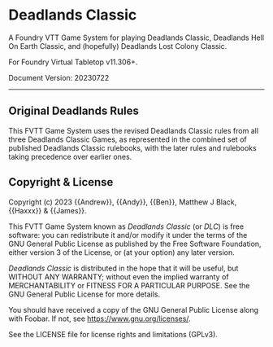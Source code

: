# Deadlands Classic

A Foundry VTT Game System for playing Deadlands Classic, Deadlands Hell On Earth Classic, and (hopefully) Deadlands Lost Colony Classic.

For Foundry Virtual Tabletop v11.306+.

Document Version: 20230722

<hr/>

## Original Deadlands Rules 

This FVTT Game System uses the revised Deadlands Classic rules from all three Deadlands Classic Games, as represented in the combined set of published Deadlands Classic rulebooks, with the later rules and rulebooks taking precedence over earlier ones.

## Copyright &amp; License

Copyright (c) 2023 {{Andrew}}, {{Andy}}, {{Ben}}, Matthew J Black, {{Haxxx}}  & {{James}}.

This FVTT Game System known as *Deadlands Classic* (or *DLC*) is free software: you can redistribute it and/or modify it under the terms of the GNU General Public License as published by the Free Software Foundation, either version 3 of the License, or (at your option) any later version.

*Deadlands Classic* is distributed in the hope that it will be useful, but WITHOUT ANY WARRANTY; without even the implied warranty of MERCHANTABILITY or FITNESS FOR A PARTICULAR PURPOSE. See the GNU General Public License for more details.

You should have received a copy of the GNU General Public License along with Foobar. If not, see <https://www.gnu.org/licenses/>.

See the LICENSE file for license rights and limitations (GPLv3).
